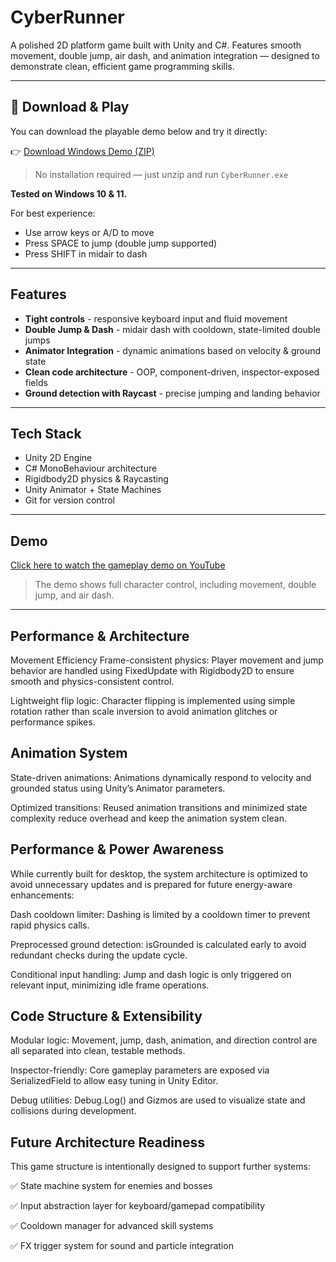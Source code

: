 # CyberRunner

A polished 2D platform game built with Unity and C#. Features smooth movement, double jump, air dash, and animation integration — designed to demonstrate clean, efficient game programming skills.

---

## 🔽 Download & Play

You can download the playable demo below and try it directly:

👉 [Download Windows Demo (ZIP)](https://drive.google.com/file/d/1nkFUYEoHg22pPIfAN2oKVPAN6sRVAt9z/view?usp=sharing)

> No installation required — just unzip and run `CyberRunner.exe`

**Tested on Windows 10 & 11.**

For best experience:
- Use arrow keys or A/D to move
- Press SPACE to jump (double jump supported)
- Press SHIFT in midair to dash

---

## Features 
- **Tight controls** - responsive keyboard input and fluid movement  
- **Double Jump & Dash** - midair dash with cooldown, state-limited double jumps   
- **Animator Integration** - dynamic animations based on velocity & ground state    
- **Clean code architecture** - OOP, component-driven, inspector-exposed fields  
- **Ground detection with Raycast** - precise jumping and landing behavior  
---

## Tech Stack 

- Unity 2D Engine  
- C# MonoBehaviour architecture  
- Rigidbody2D physics & Raycasting  
- Unity Animator + State Machines  
- Git for version control  

---

## Demo 

[Click here to watch the gameplay demo on YouTube](https://youtu.be/your-demo-video-link)  

> The demo shows full character control, including movement, double jump, and air dash.  


---

## Performance & Architecture
Movement Efficiency
Frame-consistent physics: Player movement and jump behavior are handled using FixedUpdate with Rigidbody2D to ensure smooth and physics-consistent control.

Lightweight flip logic: Character flipping is implemented using simple rotation rather than scale inversion to avoid animation glitches or performance spikes.

## Animation System
State-driven animations: Animations dynamically respond to velocity and grounded status using Unity’s Animator parameters.

Optimized transitions: Reused animation transitions and minimized state complexity reduce overhead and keep the animation system clean.

## Performance & Power Awareness
While currently built for desktop, the system architecture is optimized to avoid unnecessary updates and is prepared for future energy-aware enhancements:

Dash cooldown limiter: Dashing is limited by a cooldown timer to prevent rapid physics calls.

Preprocessed ground detection: isGrounded is calculated early to avoid redundant checks during the update cycle.

Conditional input handling: Jump and dash logic is only triggered on relevant input, minimizing idle frame operations.

## Code Structure & Extensibility
Modular logic: Movement, jump, dash, animation, and direction control are all separated into clean, testable methods.

Inspector-friendly: Core gameplay parameters are exposed via SerializedField to allow easy tuning in Unity Editor.

Debug utilities: Debug.Log() and Gizmos are used to visualize state and collisions during development.

## Future Architecture Readiness
This game structure is intentionally designed to support further systems:

✅ State machine system for enemies and bosses

✅ Input abstraction layer for keyboard/gamepad compatibility

✅ Cooldown manager for advanced skill systems

✅ FX trigger system for sound and particle integration
